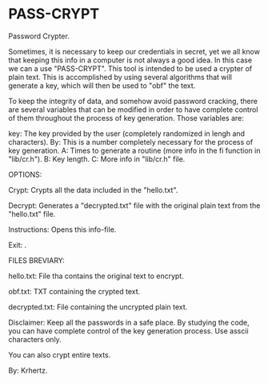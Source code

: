 # PASS-CRYPT
Password Crypter.

Sometimes, it is necessary to keep our credentials in secret, yet we all know that keeping this info in a 
computer is not always a good idea. In this case we can a use "PASS-CRYPT". This tool is intended to be used a 
crypter of plain text. This is accomplished by using several algorithms that will generate a key, which 
will then be used to "obf" the text.

To keep the integrity of data, and somehow avoid password cracking, there are several variables that can be
modified in order to have complete control of them throughout the process of key generation. Those variables are:



 key:	The key provided by the user (completely randomized in lengh and characters).
 By:	This is a number completely necessary for the process of key generation.
 A:	    Times to generate a routine (more info in the fi function in "lib/cr.h"). 
 B: 	Key length.
 C:	    More info in "lib/cr.h" file.
    
OPTIONS:

 Crypt:   	Crypts all the data included in the "hello.txt".

 Decrypt: 	Generates a "decrypted.txt" file with the original plain text from the "hello.txt" file.

 Instructions:	Opens this info-file.

 Exit:		.



FILES BREVIARY:

 hello.txt:	File tha contains the original text to encrypt.

 obf.txt:	TXT containing the crypted text.

 decrypted.txt:	File containing the uncrypted plain text.
 
 Disclaimer: Keep all the passwords in a safe place. By studying the code, you can have complete control of the
             key generation process. Use asscii characters only.
             
You can also crypt entire texts.

By: Krhertz.

